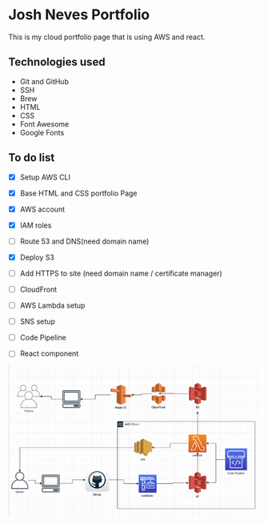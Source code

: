 # Josh Neves Portfolio

This is my cloud portfolio page that is using AWS and react.

## Technologies used
- Git and GitHub
- SSH
- Brew
- HTML
- CSS
- Font Awesome
- Google Fonts



## To do list
- [x] Setup AWS CLI
- [x] Base HTML and CSS portfolio Page
- [x] AWS account
- [x] IAM roles
- [ ] Route 53 and DNS(need domain name)
- [x] Deploy S3
- [ ] Add HTTPS to site (need domain name / certificate manager)
- [ ] CloudFront 
- [ ] AWS Lambda setup
- [ ] SNS setup
- [ ] Code Pipeline
- [ ] React component


![](images/architecture_v1.png)
